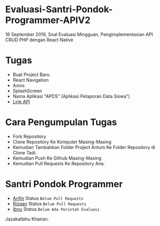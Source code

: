 # Evaluasi-Santri-Pondok-Programmer-APIV2

16 September 2019, Soal Evaluasi Mingguan, Pengimplementasian API CRUD PHP dengan React Native

# Tugas 

- Buat Project Baru 
- React Navigation 
- Axios
- SplashScreen
- Nama Aplikasi "APDS" (Aplikasi Pelaporan Data Siswa")
- [Link API](http://homekomputer.000webhostapp.com/apiv2/siswa/) 

# Cara Pengumpulan Tugas
- Fork Repository
- Clone Repository Ke Komputer Masing-Masing
- Kemudian Tambahkan Folder Project Antum Ke Folder Repository di Clone Tadi.
- Kemudian Push Ke Github Masing-Masing 
- Kemudian Pull Requests Ke Repository Ana.

# Santri Pondok Programmer
- [Arifin](https://github.com/arifin26) Status ``Belum Pull Requests``
- [Rizqan](https://github.com/rirafi23) Status ``Belum Pull Requests``
- [Ibnu](https://github.com/AIbnuHIbban) Status ``Belum Ada Perintah Evaluasi``

Jazakallahu Khairan.

